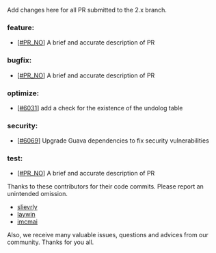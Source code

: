 Add changes here for all PR submitted to the 2.x branch.

<!-- Please add the `changes` to the following location(feature/bugfix/optimize/test) based on the type of PR -->

### feature:
- [[#PR_NO](https://github.com/seata/seata/pull/PR_NO)] A brief and accurate description of PR

### bugfix:
- [[#PR_NO](https://github.com/seata/seata/pull/PR_NO)] A brief and accurate description of PR

### optimize:
- [[#6031](https://github.com/seata/seata/pull/6031)] add a check for the existence of the undolog table

### security:
- [[#6069](https://github.com/seata/seata/pull/6069)] Upgrade Guava dependencies to fix security vulnerabilities

### test:
- [[#PR_NO](https://github.com/seata/seata/pull/PR_NO)] A brief and accurate description of PR

Thanks to these contributors for their code commits. Please report an unintended omission.

<!-- Please make sure your Github ID is in the list below -->
- [slievrly](https://github.com/slievrly)
- [laywin](https://github.com/laywin)
- [imcmai](https://github.com/imcmai)


Also, we receive many valuable issues, questions and advices from our community. Thanks for you all.
